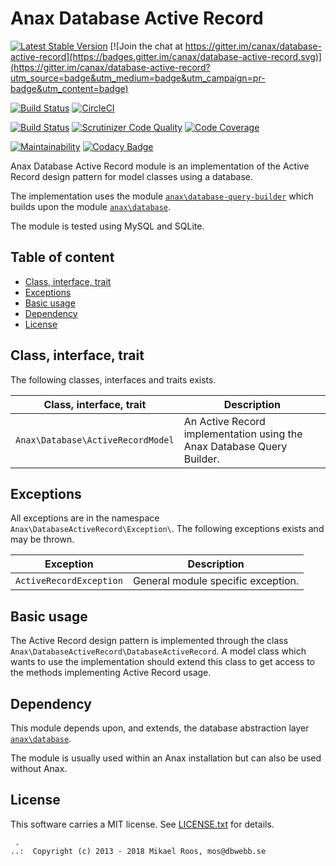 Anax Database Active Record
==================================

[![Latest Stable Version](https://poser.pugx.org/anax/database-active-record/v/stable)](https://packagist.org/packages/anax/database-active-record)
[![Join the chat at https://gitter.im/canax/database-active-record](https://badges.gitter.im/canax/database-active-record.svg)](https://gitter.im/canax/database-active-record?utm_source=badge&utm_medium=badge&utm_campaign=pr-badge&utm_content=badge)

[![Build Status](https://travis-ci.org/canax/database-active-record.svg?branch=master)](https://travis-ci.org/canax/database-active-record)
[![CircleCI](https://circleci.com/gh/canax/database-active-record.svg?style=svg)](https://circleci.com/gh/canax/database-active-record)

[![Build Status](https://scrutinizer-ci.com/g/canax/database-active-record/badges/build.png?b=master)](https://scrutinizer-ci.com/g/canax/database-active-record/build-status/master)
[![Scrutinizer Code Quality](https://scrutinizer-ci.com/g/canax/database-active-record/badges/quality-score.png?b=master)](https://scrutinizer-ci.com/g/canax/database-active-record/?branch=master)
[![Code Coverage](https://scrutinizer-ci.com/g/canax/database-active-record/badges/coverage.png?b=master)](https://scrutinizer-ci.com/g/canax/database-active-record/?branch=master)

[![Maintainability](https://api.codeclimate.com/v1/badges/ab0c4d472565d95e64ff/maintainability)](https://codeclimate.com/github/canax/database-active-record/maintainability)
[![Codacy Badge](https://api.codacy.com/project/badge/Grade/6dff6044d25646e9bcaea3a333108ded)](https://www.codacy.com/app/mosbth/database-active-record?utm_source=github.com&amp;utm_medium=referral&amp;utm_content=canax/database-active-record&amp;utm_campaign=Badge_Grade)

Anax Database Active Record module is an implementation of the Active Record design pattern for model classes using a database.

The implementation uses the module [`anax\database-query-builder`](https://github.com/canax/database-query-builder) which builds upon the module [`anax\database`](https://github.com/canax/database).

The module is tested using MySQL and SQLite.



Table of content
------------------
<!--
* [Install](#Install)
* [Development](#Development)
-->
* [Class, interface, trait](#class-interface-trait)
* [Exceptions](#exceptions)
* [Basic usage](#basic-usage)
* [Dependency](#Dependency)
* [License](#License)



Class, interface, trait
------------------

The following classes, interfaces and traits exists.

| Class, interface, trait            | Description |
|------------------------------------|-------------|
| `Anax\Database\ActiveRecordModel`  | An Active Record implementation using the Anax Database Query Builder. |



Exceptions
------------------

All exceptions are in the namespace `Anax\DatabaseActiveRecord\Exception\`. The following exceptions exists and may be thrown. 

| Exception               | Description |
|-------------------------|-------------|
| `ActiveRecordException` | General module specific exception. |



Basic usage
------------------

The Active Record design pattern is implemented through the class `Anax\DatabaseActiveRecord\DatabaseActiveRecord`. A model class which wants to use the implementation should extend this class to get access to the methods implementing Active Record usage.

<!-- Here should a basic usa case come, perhaps from the book example -->



Dependency
------------------

This module depends upon, and extends, the database abstraction layer [`anax\database`](https://github.com/canax/database).

The module is usually used within an Anax installation but can also be used without Anax.



License
------------------

This software carries a MIT license. See [LICENSE.txt](LICENSE.txt) for details.



```
 .  
..:  Copyright (c) 2013 - 2018 Mikael Roos, mos@dbwebb.se
```
